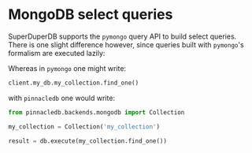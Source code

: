 # MongoDB select queries

SuperDuperDB supports the `pymongo` query API to build select queries.
There is one slight difference however, since queries built with `pymongo`'s formalism
are executed lazily:

Whereas in `pymongo` one might write:

```python
client.my_db.my_collection.find_one()
```

with `pinnacledb` one would write:

```python
from pinnacledb.backends.mongodb import Collection

my_collection = Collection('my_collection')

result = db.execute(my_collection.find_one())
```
